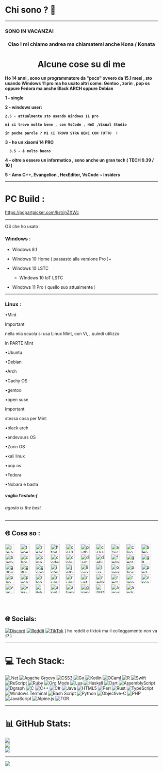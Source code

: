 # Chi sono ? 👀


--------------------------------------------------------------
<h3>SONO IN VACANZA!</h3>


<h3 align="center"> Ciao ! mi chiamo andrea ma chiamatemi  anche  Kona  / Konata </h3>


<h1 align="center">Alcune cose su di me</h1>

<h4>
 Ho 14 anni , sono un programmatore da "poco" ovvero da 15.1 mesi , sto usando Windows 11 pro ma ho usato altri come:
Gentoo , zorin , pop os oppure Fedora ma anche Black ARCH oppure Debian

1 - single

2 - windows user:

    2.5 - attualmente sto usando Windows 11 pro 

    mi ci trovo molto bene , con VsCode , HeX ,Visual Studio

    in poche parole ? MI CI TROVO STRA BENE CON TUTTO  !
   

3 - ho un xiaomi 14 PRO

  
      3.5 - è molto buono
 

4 - oltre a essere un informatico , sono anche un gran tech ( TECH 9.39 / 10 )

5 -  Amo C++, Evangelion , HexEditor, VsCode  ~ insiders 

--------------------------------------------
# PC Build : 


https://pcpartpicker.com/list/jnZXWc

--------------------------------------------

OS che ho usato :

<h3>Windows  :</h3>

  - Windows 8.1

  - Windows 10 Home ( passasto alla versione Pro )+

  - Windows 10 LSTC
  
       - WIndows 10 IoT LSTC
   
  - Windows 11 Pro ( quello suo attualmente )

----------------------------------------------


<h3>Linux :</h3>

•Mint 
>[!IMPORTANT]
>
>nella mia scuola si usa Linux Mint, con Vi, , quindi utilizzo
>
>in PARTE Mint

•Ubuntu 

•Debian 

•Arch 

•Cachy OS 

•gentoo 

•open suse
>[!IMPORTANT]
>
>stessa cosa per Mint

•black arch 

•endevours OS

•Zorin OS 

•kali linux 

•pop os  

•Fedora 

•Nobara e basta
  <h5>voglio l'estate:(</h5>
  <h6>agosto is the best </h6>
</h4>

--------------------------------------------

## 🌐 Cosa so :
###

<div align="left">
  <img src="https://cdn.jsdelivr.net/gh/devicons/devicon/icons/javascript/javascript-original.svg" height="30" alt="javascript logo"  />
  <img width="12" />
  <img src="https://cdn.jsdelivr.net/gh/devicons/devicon/icons/typescript/typescript-original.svg" height="30" alt="typescript logo"  />
  <img width="12" />
  <img src="https://cdn.jsdelivr.net/gh/devicons/devicon/icons/react/react-original.svg" height="30" alt="react logo"  />
  <img width="12" />
  <img src="https://cdn.jsdelivr.net/gh/devicons/devicon/icons/html5/html5-original.svg" height="30" alt="html5 logo"  />
  <img width="12" />
  <img src="https://cdn.jsdelivr.net/gh/devicons/devicon/icons/css3/css3-original.svg" height="30" alt="css3 logo"  />
  <img width="12" />
  <img src="https://cdn.jsdelivr.net/gh/devicons/devicon/icons/python/python-original.svg" height="30" alt="python logo"  />
  <img width="12" />
  <img src="https://cdn.jsdelivr.net/gh/devicons/devicon/icons/csharp/csharp-original.svg" height="30" alt="csharp logo"  />
  <img width="12" />
  <img src="https://cdn.jsdelivr.net/gh/devicons/devicon/icons/azure/azure-original.svg" height="30" alt="azure logo"  />
  <img width="12" />
  <img src="https://cdn.jsdelivr.net/gh/devicons/devicon/icons/c/c-original.svg" height="30" alt="c logo"  />
  <img width="12" />
  <img src="https://cdn.jsdelivr.net/gh/devicons/devicon/icons/blender/blender-original.svg" height="30" alt="blender logo"  />
  <img width="12" />
  <img src="https://cdn.jsdelivr.net/gh/devicons/devicon/icons/bash/bash-original.svg" height="30" alt="bash logo"  />
  <img width="12" />
  <img src="https://cdn.jsdelivr.net/gh/devicons/devicon/icons/chrome/chrome-original.svg" height="30" alt="chrome logo"  />
  <img width="12" />
  <img src="https://cdn.jsdelivr.net/gh/devicons/devicon/icons/cmake/cmake-original.svg" height="30" alt="cmake logo"  />
  <img width="12" />
  <img src="https://cdn.jsdelivr.net/gh/devicons/devicon/icons/codeigniter/codeigniter-plain.svg" height="30" alt="codeigniter logo"  />
  <img width="12" />
  <img src="https://cdn.jsdelivr.net/gh/devicons/devicon/icons/cplusplus/cplusplus-original.svg" height="30" alt="cplusplus logo"  />
  <img width="12" />
  <img src="https://cdn.jsdelivr.net/gh/devicons/devicon/icons/dart/dart-original.svg" height="30" alt="dart logo"  />
  <img width="12" />
  <img src="https://cdn.jsdelivr.net/gh/devicons/devicon/icons/debian/debian-original.svg" height="30" alt="debian logo"  />
  <img width="12" />
  <img src="https://cdn.jsdelivr.net/gh/devicons/devicon/icons/fedora/fedora-original.svg" height="30" alt="fedora logo"  />
  <img width="12" />
  <img src="https://cdn.jsdelivr.net/gh/devicons/devicon/icons/gentoo/gentoo-plain.svg" height="30" alt="gentoo logo"  />
  <img width="12" />
  <img src="https://cdn.jsdelivr.net/gh/devicons/devicon/icons/git/git-original.svg" height="30" alt="git logo"  />
  <img width="12" />
  <img src="https://cdn.jsdelivr.net/gh/devicons/devicon/icons/github/github-original.svg" height="30" alt="github logo"  />
  <img width="12" />
  <img src="https://cdn.jsdelivr.net/gh/devicons/devicon/icons/gitlab/gitlab-original.svg" height="30" alt="gitlab logo"  />
  <img width="12" />
  <img src="https://cdn.jsdelivr.net/gh/devicons/devicon/icons/google/google-original.svg" height="30" alt="google logo"  />
  <img width="12" />
  <img src="https://cdn.jsdelivr.net/gh/devicons/devicon/icons/intellij/intellij-original.svg" height="30" alt="intellij logo"  />
  <img width="12" />
  <img src="https://cdn.jsdelivr.net/gh/devicons/devicon/icons/jetbrains/jetbrains-original.svg" height="30" alt="jetbrains logo"  />
  <img width="12" />
  <img src="https://cdn.jsdelivr.net/gh/devicons/devicon/icons/linux/linux-original.svg" height="30" alt="linux logo"  />
  <img width="12" />
  <img src="https://cdn.jsdelivr.net/gh/devicons/devicon/icons/lua/lua-original.svg" height="30" alt="lua logo"  />
  <img width="12" />
  <img src="https://cdn.jsdelivr.net/gh/devicons/devicon/icons/opensuse/opensuse-original.svg" height="30" alt="opensuse logo"  />
  <img width="12" />
  <img src="https://cdn.jsdelivr.net/gh/devicons/devicon/icons/phpstorm/phpstorm-original.svg" height="30" alt="phpstorm logo"  />
  <img width="12" />
  <img src="https://cdn.jsdelivr.net/gh/devicons/devicon/icons/perl/perl-original.svg" height="30" alt="perl logo"  />
  <img width="12" />
  <img src="https://cdn.jsdelivr.net/gh/devicons/devicon/icons/php/php-original.svg" height="30" alt="php logo"  />
  <img width="12" />
  <img src="https://cdn.jsdelivr.net/gh/devicons/devicon/icons/pycharm/pycharm-original.svg" height="30" alt="pycharm logo"  />
  <img width="12" />
  <img src="https://cdn.jsdelivr.net/gh/devicons/devicon/icons/r/r-original.svg" height="30" alt="r logo"  />
  <img width="12" />
  <img src="https://cdn.jsdelivr.net/gh/devicons/devicon/icons/rubymine/rubymine-original.svg" height="30" alt="rubymine logo"  />
  <img width="12" />
  <img src="https://cdn.jsdelivr.net/gh/devicons/devicon/icons/ruby/ruby-original.svg" height="30" alt="ruby logo"  />
  <img width="12" />
  <img src="https://cdn.jsdelivr.net/gh/devicons/devicon/icons/rust/rust-original.svg" height="30" alt="rust logo"  />
  <img width="12" />
  <img src="https://cdn.jsdelivr.net/gh/devicons/devicon/icons/redhat/redhat-original.svg" height="30" alt="redhat logo"  />
  <img width="12" />
  <img src="https://cdn.jsdelivr.net/gh/devicons/devicon/icons/rect/rect-original.svg" height="30" alt="rect logo"  />
  <img width="12" />
  <img src="https://cdn.jsdelivr.net/gh/devicons/devicon/icons/raspberrypi/raspberrypi-original.svg" height="30" alt="raspberrypi logo"  />
  <img width="12" />
  <img src="https://cdn.jsdelivr.net/gh/devicons/devicon/icons/vscode/vscode-original.svg" height="30" alt="vscode logo"  />
  <img width="12" />
  <img src="https://cdn.jsdelivr.net/gh/devicons/devicon/icons/vim/vim-original.svg" height="30" alt="vim logo"  />
  <img width="12" />
  <img src="https://cdn.jsdelivr.net/gh/devicons/devicon/icons/visualstudio/visualstudio-plain.svg" height="30" alt="visualstudio logo"  />
  <img width="12" />
  <img src="https://cdn.jsdelivr.net/gh/devicons/devicon/icons/webstorm/webstorm-original.svg" height="30" alt="webstorm logo"  />
  <img width="12" />
  <img src="https://cdn.jsdelivr.net/gh/devicons/devicon/icons/apple/apple-original.svg" height="30" alt="apple logo"  />
  <img width="12" />
  <img src="https://cdn.jsdelivr.net/gh/devicons/devicon/icons/atom/atom-original.svg" height="30" alt="atom logo"  />
  <img width="12" />
  <img src="https://cdn.jsdelivr.net/gh/devicons/devicon/icons/gimp/gimp-original.svg" height="30" alt="gimp logo"  />
  <img width="12" />
  <img src="https://cdn.jsdelivr.net/gh/devicons/devicon/icons/matlab/matlab-original.svg" height="30" alt="matlab logo"  />
  <img width="12" />
  <img src="https://cdn.jsdelivr.net/gh/devicons/devicon/icons/angularjs/angularjs-original.svg" height="30" alt="angularjs logo"  />
  <img width="12" />
  <img src="https://cdn.jsdelivr.net/gh/devicons/devicon/icons/android/android-original.svg" height="30" alt="android logo"  />

###
</div>

###

<br clear="both">

## 🌐 Socials:
[![Discord](https://img.shields.io/badge/Discord-%237289DA.svg?logo=discord&logoColor=white)](https://discord.gg/https://discord.gg/QqrCpUBuWk) [![Reddit](https://img.shields.io/badge/Reddit-%23FF4500.svg?logo=Reddit&logoColor=white)](https://www.reddit.com/user/Sharkky918/](https://www.reddit.com/user/Sharkky918/)) [![TikTok](https://img.shields.io/badge/TikTok-%23000000.svg?logo=TikTok&logoColor=white)]([https://tiktok.com/@https://www.tiktok.com/@gawr.cat?is_from_webapp=1&sender_device=pc](https://www.youtube.com/watch?v=FIYksuvx4lY)) 
( ho reddit e tiktok ma il colleggamento non va :P )

--------------------------------------------

# 💻 Tech Stack:
![.Net](https://img.shields.io/badge/.NET-5C2D91?style=flat&logo=.net&logoColor=white) ![Apache Groovy](https://img.shields.io/badge/Apache%20Groovy-4298B8.svg?style=flat&logo=Apache+Groovy&logoColor=white) ![CSS3](https://img.shields.io/badge/css3-%231572B6.svg?style=flat&logo=css3&logoColor=white) ![Go](https://img.shields.io/badge/go-%2300ADD8.svg?style=flat&logo=go&logoColor=white) ![Kotlin](https://img.shields.io/badge/kotlin-%237F52FF.svg?style=flat&logo=kotlin&logoColor=white) ![OCaml](https://img.shields.io/badge/OCaml-%23E98407.svg?style=flat&logo=ocaml&logoColor=white) ![R](https://img.shields.io/badge/r-%23276DC3.svg?style=flat&logo=r&logoColor=white) ![Swift](https://img.shields.io/badge/swift-F54A2A?style=flat&logo=swift&logoColor=white) ![ReScript](https://img.shields.io/badge/rescript-%2314162c?style=flat&logo=rescript&logoColor=e34c4c) ![Ruby](https://img.shields.io/badge/ruby-%23CC342D.svg?style=flat&logo=ruby&logoColor=white) ![Org Mode](https://img.shields.io/badge/orgmode-%2377AA99.svg?style=flat&logo=org&logoColor=white) ![Lua](https://img.shields.io/badge/lua-%232C2D72.svg?style=flat&logo=lua&logoColor=white) ![Haskell](https://img.shields.io/badge/Haskell-5e5086?style=flat&logo=haskell&logoColor=white) ![Dart](https://img.shields.io/badge/dart-%230175C2.svg?style=flat&logo=dart&logoColor=white) ![AssemblyScript](https://img.shields.io/badge/assembly%20script-%23000000.svg?style=flat&logo=assemblyscript&logoColor=white) ![Dgraph](https://img.shields.io/badge/dgraph-%23E50695.svg?style=flat&logo=dgraph&logoColor=white) ![C](https://img.shields.io/badge/c-%2300599C.svg?style=flat&logo=c&logoColor=white) ![C++](https://img.shields.io/badge/c++-%2300599C.svg?style=flat&logo=c%2B%2B&logoColor=white) ![C#](https://img.shields.io/badge/c%23-%23239120.svg?style=flat&logo=csharp&logoColor=white) ![Java](https://img.shields.io/badge/java-%23ED8B00.svg?style=flat&logo=openjdk&logoColor=white) ![HTML5](https://img.shields.io/badge/html5-%23E34F26.svg?style=flat&logo=html5&logoColor=white) ![Perl](https://img.shields.io/badge/perl-%2339457E.svg?style=flat&logo=perl&logoColor=white) ![Rust](https://img.shields.io/badge/rust-%23000000.svg?style=flat&logo=rust&logoColor=white) ![TypeScript](https://img.shields.io/badge/typescript-%23007ACC.svg?style=flat&logo=typescript&logoColor=white) ![Windows Terminal](https://img.shields.io/badge/Windows%20Terminal-%234D4D4D.svg?style=flat&logo=windows-terminal&logoColor=white) ![Bash Script](https://img.shields.io/badge/bash_script-%23121011.svg?style=flat&logo=gnu-bash&logoColor=white) ![Python](https://img.shields.io/badge/python-3670A0?style=flat&logo=python&logoColor=ffdd54) ![Objective-C](https://img.shields.io/badge/OBJECTIVE--C-%233A95E3.svg?style=flat&logo=apple&logoColor=white) ![PHP](https://img.shields.io/badge/php-%23777BB4.svg?style=flat&logo=php&logoColor=white) ![JavaScript](https://img.shields.io/badge/javascript-%23323330.svg?style=flat&logo=javascript&logoColor=%23F7DF1E) ![Alpine.js](https://img.shields.io/badge/alpinejs-white.svg?style=flat&logo=alpinedotjs&logoColor=%238BC0D0) ![TOR](https://img.shields.io/badge/tor-%237E4798.svg?style=flat&logo=tor-project&logoColor=white)

--------------------------------------------

# 📊 GitHub Stats:
![](https://github-readme-stats.vercel.app/api?username=Cat-Gawr&theme=maroongold&hide_border=false&include_all_commits=false&count_private=false)<br/>
![](https://nirzak-streak-stats.vercel.app/?user=Cat-Gawre&theme=dark&hide_border=false)<br/>
![](https://github-readme-stats.vercel.app/api/top-langs/?username=Cat-Gawr&theme=dark&hide_border=false&include_all_commits=false&count_private=false&layout=compact)

---
[![](https://visitcount.itsvg.in/api?id=Cat-Gawr&icon=0&color=0)](https://visitcount.itsvg.in)

<!-- Proudly created with GPRM ( https://gprm.itsvg.in ) -->
<!-- Copyright ufficiale Konata 2025 | made by LINUX--->
